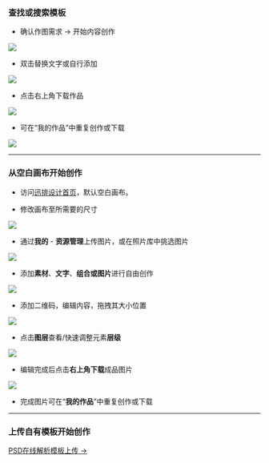 ### 查找或搜索模板

- 确认作图需求 -> 开始内容创作

![](../images/2023-7-17-1689557849182.png)

- 双击替换文字或自行添加

![](../images/2023-7-17-1689558055663.png)

- 点击右上角下载作品

![](../images/2023-7-17-1689558362935.png)

- 可在“我的作品”中重复创作或下载

![](../images/2023-7-17-1689558304387.png)

------

### 从空白画布开始创作

- 访问[迅排设计首页](https://design.palxp.com/home)，默认空白画布。

- 修改画布至所需要的尺寸

![](../images/2023-7-17-1689558839560.png)

- 通过**我的** - **资源管理**上传图片，或在照片库中挑选图片

![](../images/2023-7-17-1689558960728.png)

- 添加**素材**、**文字**、**组合或图片**进行自由创作

![](../images/2023-7-17-1689559346760.png)

- 添加二维码，编辑内容，拖拽其大小位置

![](../images/2023-7-17-1689559521659.png)

- 点击**图层**查看/快速调整元素**层级**

![](../images/2023-7-17-1689559954309.png)

- 编辑完成后点击**右上角下载**成品图片

![](../images/2023-7-17-1689560068330.png)

- 完成图片可在“**我的作品**”中重复创作或下载

------

### 上传自有模板开始创作

[PSD在线解析模板上传 ->](/articles/1687855172725)
